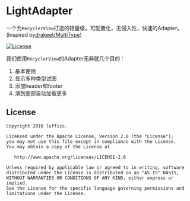 # LightAdapter
一个为`RecyclerView`打造的轻量级，可配置化，无侵入性，快速的Adapter。(Inspired by[drakeet/MultiType](https://github.com/drakeet/MultiType))

[![License](https://img.shields.io/badge/license-Apache%202.0-blue.svg)](LICENSE)

我们使用`RecyclerView`的Adapter无非就几个目的：
1. 基本使用
1. 显示多种类型试图
1. 添加header和footer
1. 滑到底部自动加载更多











License
-------

    Copyright 2016 lufficc.

    Licensed under the Apache License, Version 2.0 (the "License");
    you may not use this file except in compliance with the License.
    You may obtain a copy of the License at

       http://www.apache.org/licenses/LICENSE-2.0

    Unless required by applicable law or agreed to in writing, software
    distributed under the License is distributed on an "AS IS" BASIS,
    WITHOUT WARRANTIES OR CONDITIONS OF ANY KIND, either express or implied.
    See the License for the specific language governing permissions and
    limitations under the License.